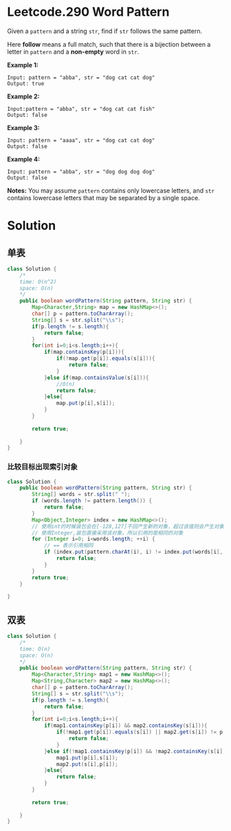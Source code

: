 # Leetcode.290 Word Pattern

Given a `pattern` and a string `str`, find if `str` follows the same pattern.

Here **follow** means a full match, such that there is a bijection between a letter in `pattern` and a **non-empty** word in `str`.

**Example 1:**

```
Input: pattern = "abba", str = "dog cat cat dog"
Output: true
```

**Example 2:**

```
Input:pattern = "abba", str = "dog cat cat fish"
Output: false
```

**Example 3:**

```
Input: pattern = "aaaa", str = "dog cat cat dog"
Output: false
```

**Example 4:**

```
Input: pattern = "abba", str = "dog dog dog dog"
Output: false
```

**Notes:**
You may assume `pattern` contains only lowercase letters, and `str` contains lowercase letters that may be separated by a single space.

# Solution

## 单表

```java
class Solution {
    /*
    time: O(n^2)
    space: O(n)
    */
    public boolean wordPattern(String pattern, String str) {
        Map<Character,String> map = new HashMap<>();
        char[] p = pattern.toCharArray();
        String[] s = str.split("\\s");
        if(p.length != s.length){
            return false;
        }
        for(int i=0;i<s.length;i++){
            if(map.containsKey(p[i])){
                if(!map.get(p[i]).equals(s[i])){
                    return false;
                }
            }else if(map.containsValue(s[i])){
                //O(n)
                return false;
            }else{
                map.put(p[i],s[i]);
            }
        }
        
        return true;
        
    }
}
```

###  比较目标出现索引对象

```java
class Solution {
    public boolean wordPattern(String pattern, String str) {
        String[] words = str.split(" ");
        if (words.length != pattern.length()) {
            return false;
        }
        Map<Object,Integer> index = new HashMap<>();
        // 使用int的时候装包会在[-128,127]不回产生新的对象，超过该值则会产生对象
        // 使用Integer,装包直接采用该对象，所以引用的是相同的对象
        for (Integer i=0; i<words.length; ++i) {
            // == 表示引用相同
            if (index.put(pattern.charAt(i), i) != index.put(words[i], i)) {
                return false;
            }
        }
        return true;
    }
    
}
```



## 双表

```java
class Solution {
    /*
    time: O(n)
    space: O(n)
    */
    public boolean wordPattern(String pattern, String str) {
        Map<Character,String> map1 = new HashMap<>();
        Map<String,Character> map2 = new HashMap<>();
        char[] p = pattern.toCharArray();
        String[] s = str.split("\\s");
        if(p.length != s.length){
            return false;
        }
        for(int i=0;i<s.length;i++){
            if(map1.containsKey(p[i]) && map2.containsKey(s[i])){
                if(!map1.get(p[i]).equals(s[i]) || map2.get(s[i]) != p[i]){
                    return false;
                }
            }else if(!map1.containsKey(p[i]) && !map2.containsKey(s[i])){
                map1.put(p[i],s[i]);
                map2.put(s[i],p[i]);
            }else{
                return false;
            }
        }
        
        return true;
        
    }
}
```

